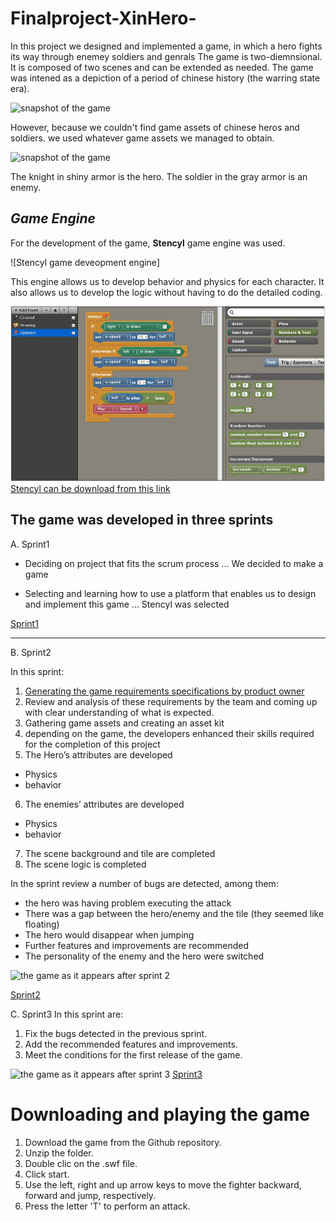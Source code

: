 # Finalproject-XinHero-

In this project we designed and implemented a game, in which a hero fights its way through enemey soldiers and genrals
The game is two-diemnsional. It is composed of two scenes and can be extended as needed.
The game was intened as a depiction of a period of chinese history (the warring state era).

![snapshot of the game]()

However, because we couldn't find game assets of chinese  heros and soldiers. we used whatever game assets we managed to obtain.

![snapshot of the game]()

The knight in shiny armor is the hero.
The soldier in the gray armor is an enemy.

## *Game Engine*
For the development of the game, **Stencyl** game engine was used.

![Stencyl game deveopment engine]

This engine allows us to develop behavior and physics for each character.
It also allows us to develop the logic without having to do the detailed coding.

![sample logic](gamelogic.JPG)
[Stencyl can be download from this link](http://www.stencyl.com/)

## The game was developed in three sprints

A. Sprint1
* Deciding on project that fits the scrum process
... We decided to make a game

* Selecting and learning how to use a platform that enables us to design and implement this game
... Stencyl was selected

[Sprint1](https://github.com/Anesouadou/Finalproject-XinHero-/tree/Sprint-One)

-----------------------------------------------------------------
B. Sprint2

In this sprint:

1. [Generating the game requirements specifications by product owner]()
2. Review and analysis of these requirements by the team and coming up with clear understanding of what is expected.
3. Gathering game assets and creating an asset kit
4. depending on the game, the developers enhanced their skills required for the completion of this project
5. The Hero’s attributes are developed
* Physics
* behavior
6. The enemies’ attributes are developed 
* Physics
* behavior
7. The scene background and tile are completed
8. The scene logic is completed 

In the sprint review a number of bugs are detected, among them:
* the hero was having problem executing the attack
* There was a gap between the hero/enemy and the tile (they seemed like floating)
* The hero would disappear when jumping
* Further features and improvements are recommended
* The personality of the enemy and the hero were switched

![the game as it appears after sprint 2]()

[Sprint2](https://github.com/Anesouadou/Finalproject-XinHero-/tree/Sprint-Two)

C. Sprint3
In this sprint are:
1. Fix the bugs detected in the previous sprint.
2. Add the recommended features and improvements.
3. Meet the conditions for the first release of the game.

![the game as it appears after sprint 3]()
[Sprint3](https://github.com/Anesouadou/Finalproject-XinHero-/tree/Sprint-Three)

# Downloading and playing the game

1. Download the game from the Github repository.
2. Unzip the folder.
3. Double clic on the .swf file.  
4. Click start.
5. Use the left, right and up arrow keys to move the fighter backward, forward and jump, respectively.
6. Press the letter 'T' to perform an attack.   

